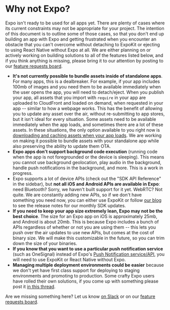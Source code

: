 # Why not Expo?

Expo isn't ready to be used for all apps yet. There are plenty of cases where its current constraints may not be appropriate for your project. The intention of this document is to outline some of those cases, so that you don't end up building an app with Expo and getting frustrated when you encounter an obstacle that you can't overcome without detaching to ExpoKit or ejecting to using React Native without Expo at all. We are either planning on or actively working on building solutions to all of the features listed below, and if you think anything is missing, please bring it to our attention by posting to our [feature requests board](https://expo.canny.io/feature-requests).

- **It's not currently possible to bundle assets inside of standalone apps**. For many apps, this is a dealbreaker. For example, if your app includes 100mb of images and you need them to be available immediately when the user opens the app, you will need to detach/eject. When you publish your app, all assets that you import with `require` in your app are uploaded to CloudFront and loaded on demand, when requested in your app -- similar to how a webpage works. This has the benefit of allowing you to update any asset over the air, without re-submitting to app stores, but it isn't ideal for every situation. Some assets need to be available immediately when the app loads, and sometimes there are a lot of these assets. In these situations, the only option available to you right now is [downloading and caching assets when your app loads](../guides/preloading-and-caching-assets.html). We are working on making it possible to bundle assets with your standalone app while also preserving the ability to update them OTA.
- **Expo apps don't support background code execution** (running code when the app is not foregrounded or the device is sleeping). This means you cannot use background geolocation, play audio in the background, handle push notifications in the background, and more. This is a work in progress.
- Expo supports a lot of device APIs (check out the "SDK API Reference" in the sidebar), but **not all iOS and Android APIs are available in Expo**: need Bluetooth? Sorry, we haven't built support for it yet. WebRTC? Not quite. We are constantly adding new APIs, so if we don't have something you need now, you can either use ExpoKit or follow [our blog](https://blog.expo.io) to see the release notes for our monthly SDK updates.
- **If you need to keep your app size extremely lean, Expo may not be the best choice**. The size for an Expo app on iOS is approximately 25mb, and Android is about 20mb. This is because Expo includes a bunch of APIs regardless of whether or not you are using them -- this lets you push over the air updates to use new APIs, but comes at the cost of binary size. We will make this customizable in the future, so you can trim down the size of your binaries.
- **If you know that you want to use a particular push notification service** (such as OneSignal) instead of Expo's [Push Notification service/API](../guides/push-notifications.html), you will need to use ExpoKit or React Native without Expo.
- **Managing multiple deployment environments could be easier** because we don't yet have first class support for deploying to staging environments and promoting to production. Some crafty Expo users have rolled their own solutions, if you come up with something please post it [in this thread](https://forums.expo.io/t/how-do-i-manage-different-environments-eg-staging-and-production/926).

Are we missing something here? Let us know [on Slack](http://slack.expo.io/) or on our [feature requests board](https://expo.canny.io/feature-requests).
